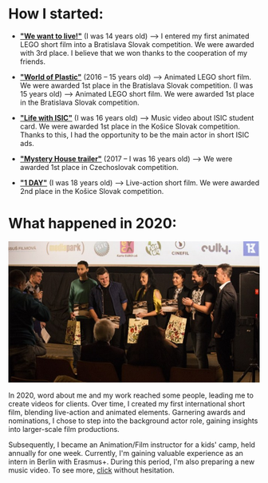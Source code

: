 # How I started:


- [**"We want to live!"**](https://www.youtube.com/watch?v=3V1NKcxF2OI) (I was 14 years old) –> I entered my first animated LEGO short film into a Bratislava Slovak competition. We were awarded with 3rd place. I believe that we won thanks to the cooperation of my friends.

  
- [**"World of Plastic"**](https://www.youtube.com/watch?v=VX3JhoW89X4) (2016 – 15 years old) –> Animated LEGO short film. We were awarded 1st place in the Bratislava Slovak competition. (I was 15 years old) –> Animated LEGO short film. We were awarded 1st place in the Bratislava Slovak competition.


- [**"Life with ISIC"**](https://www.youtube.com/watch?v=07TXVp8rjss&t=9s) (I was 16 years old) –> Music video about ISIC student card. We were awarded 1st place in the Košice Slovak competition. Thanks to this, I had the opportunity to be the main actor in short ISIC ads.


- [**"Mystery House trailer"**](https://www.youtube.com/watch?v=FhtPwFmSkp4) (2017 – I was 16 years old) –> We were awarded 1st place in Czechoslovak competition.

  
- [**"1 DAY"**](https://www.youtube.com/watch?v=v6IRnz5T7lA) (I was 18 years old) –> Live-action short film. We were awarded 2nd place in the Košice Slovak competition.

# What happened in 2020:

![text description](Images/Mobilfest_awards.jpg)

In 2020, word about me and my work reached some people, leading me to create videos for clients. Over time, I created my first international short film, blending live-action and animated elements. Garnering awards and nominations, I chose to step into the background actor role, gaining insights into larger-scale film productions. 

Subsequently, I became an Animation/Film instructor for a kids' camp, held annually for one week. Currently, I'm gaining valuable experience as an intern in Berlin with Erasmus+. During this period, I'm also preparing a new music video. To see more, [click](https://github.com/BenjaminHaverla/Portfolio.git) without hesitation.
